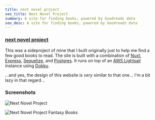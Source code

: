 ```yaml
---
title: next novel project
seo_title: Next Novel Project
summary: A site for finding books, powered by Goodreads data
seo_desc: A site for finding books, powered by Goodreads data
---
```

### [next novel project](https://nextnovelproject.com/)

This was a sideproject of mine that I built originally just to help me find a few good books to read.  The site is built with a combination of [Nuxt](https://nuxtjs.org/), [Express](https://expressjs.com/), [Sequelize](https://sequelize.org/), and [Postgres](https://www.postgresql.org/). It runs on top of an [AWS Lightsail](https://aws.amazon.com/lightsail/) instance using [Dokku](https://github.com/dokku/dokku).

...and yes, the design of this website is *very* similar to that one... I'm a bit lazy in that regard...

### Screenshots

![Next Novel Project](/img/next-novel-project.png)

![Next Novel Project Fantasy Books](/img/next-novel-project-fantasy.png)
